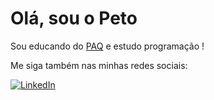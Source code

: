 # Olá, sou o Peto

Sou educando do [PAQ](http://prototipandoaquebrada.org/) e  estudo programação !



Me siga também nas minhas redes sociais:
  
[![LinkedIn](https://img.shields.io/badge/LinkedIn-0077B5?style=for-the-badge&logo=linkedin&logoColor=white)](https://www.linkedin.com/in/matheus-henrique-2911a622b/)
